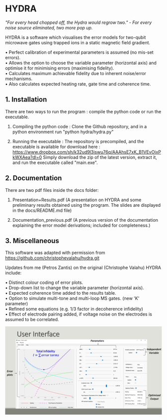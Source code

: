 # HYDRA

*"For every head chopped off, the Hydra would regrow two." - For every noise source eliminated, two more pop up.*

HYDRA is a software which visualises the error models for two-qubit microwave gates using trapped ions in a static magnetic field gradient.

• Perfect calibration of experimental parameters is assumed (no mis-set errors).  
• Allows the option to choose the variable parameter (horizontal axis) and optimise it for minimising errors (maximising fidelity).  
• Calculates maximum achievable fidelity due to inherent noise/error mechanisms.  
• Also calculates expected heating rate, gate time and coherence time.  


## 1. Installation 

There are two ways to run the program : compile the python code or run the executable.

   1) Compiling the python code : Clone the Github repository, and in a python environment run "python hydra/hydra.py"

   2) Running the executable : The repository is precompiled, and the executable is available for download here : https://www.dropbox.com/sh/k32ud9l3iswu76q/AAAhsE7xK_B1VEvOixPkWXAea?dl=0
Simply download the zip of the latest version, extract it, and run the executable called "main.exe".


## 2. Documentation 

There are two pdf files inside the docs folder:   

1) Presentation+Results.pdf (A presentation on HYDRA and some preliminary results obtained using the program. The slides are displayed in the docs/README.md file)  

2) Documentation_previous.pdf (A previous version of the documentation explaining the error model derivations; included for completeness.)



## 3. Miscellaneous

This software was adapted with permission from https://github.com/christophevalahu/hydra.git

Updates from me (Petros Zantis) on the original (Christophe Valahu) HYDRA include:

• Distinct colour coding of error plots.  
• Drop-down list to change the variable parameter (horizontal axis).  
• Expected coherence time added to the results table.  
• Option to simulate multi-tone and multi-loop MS gates. (new 'K' parameter)  
• Refined some equations (e.g. 1/3 factor in decoherence infidelity)  
• Effect of electrode pairing added, if voltage noise on the electrodes is assumed to be correlated.  

![](docs/Presentation+Results/Slide3.PNG)

